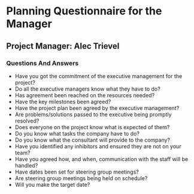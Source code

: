 # Planning Questionnaire for the Manager

## Project Manager: Alec Trievel

### Questions And Answers

* Have you got the commitment of the executive management for the project?
* Do all the executive managers know what they have to do?
* Has agreement been reached on the resources needed?
* Have the key milestones been agreed?
* Have the project plan been agreed by the executive management?
* Are problems/solutions passed to the executive being promptly resolved?
* Does everyone on the project know what is expected of them?
* Do you know what tasks the company have to do?
* Do you know what the consultant will provide to the company?
* Have you identified any inhibitors and ensured they are not on your team?
* Have you agreed how, and when, communication with the staff will be handled?
* Have dates been set for steering group meetings?
* Are steering group meetings being held on schedule?
* Will you make the target date?